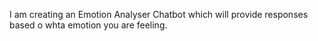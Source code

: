 I am creating an Emotion Analyser Chatbot which will provide responses based o  whta emotion you are feeling.

